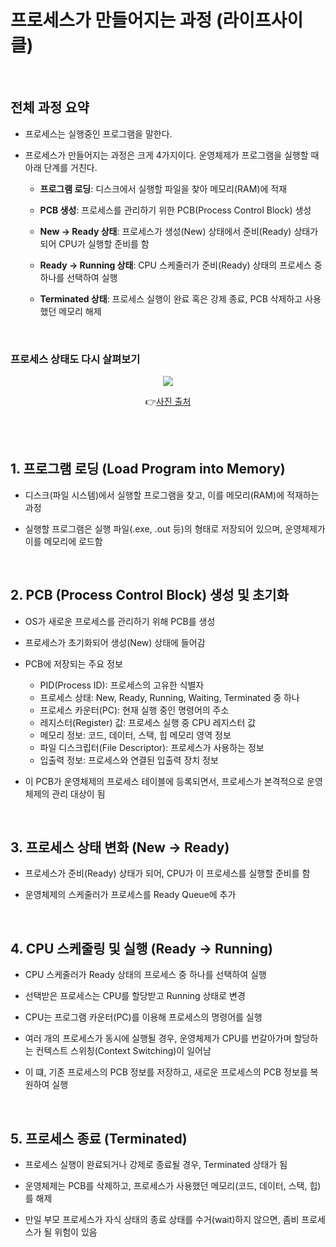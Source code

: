# 프로세스가 만들어지는 과정 (라이프사이클)

<br/>

## 전체 과정 요약

- 프로세스는 실행중인 프로그램을 말한다.

- 프로세스가 만들어지는 과정은 크게 4가지이다. 운영체제가 프로그램을 실행할 때 아래 단계를 거친다.

  - <strong>프로그램 로딩</strong>: 디스크에서 실행할 파일을 찾아 메모리(RAM)에 적재

  - <strong>PCB 생성</strong>: 프로세스를 관리하기 위한 PCB(Process Control Block) 생성
  - <strong>New → Ready 상태</strong>: 프로세스가 생성(New) 상태에서 준비(Ready) 상태가 되어 CPU가 실행할 준비를 함
  - <strong>Ready → Running 상태</strong>: CPU 스케줄러가 준비(Ready) 상태의 프로세스 중 하나를 선택하여 실행
  - <strong>Terminated 상태</strong>: 프로세스 실행이 완료 혹은 강제 종료, PCB 삭제하고 사용했던 메모리 해제

<br/>

### 프로세스 상태도 다시 살펴보기

<div align="center">

<img src="img/diagram_of_process_state.png" />

👉<a href="https://zangzangs.tistory.com/108">사진 출처</a>

</div>

<br/><br/>

## 1. 프로그램 로딩 (Load Program into Memory)

- 디스크(파일 시스템)에서 실행할 프로그램을 찾고, 이를 메모리(RAM)에 적재하는 과정

- 실행할 프로그램은 실행 파일(.exe, .out 등)의 형태로 저장되어 있으며, 운영체제가 이를 메모리에 로드함

<br/>

## 2. PCB (Process Control Block) 생성 및 초기화

- OS가 새로운 프로세스를 관리하기 위해 PCB를 생성
- 프로세스가 초기화되어 생성(New) 상태에 들어감

- PCB에 저장되는 주요 정보

  - PID(Process ID): 프로세스의 고유한 식별자
  - 프로세스 상태: New, Ready, Running, Waiting, Terminated 중 하나
  - 프로세스 카운터(PC): 현재 실행 중인 명령어의 주소
  - 레지스터(Register) 값: 프로세스 실행 중 CPU 레지스터 값
  - 메모리 정보: 코드, 데이터, 스택, 힙 메모리 영역 정보
  - 파일 디스크립터(File Descriptor): 프로세스가 사용하는 정보
  - 입출력 정보: 프로세스와 연결된 입출력 장치 정보

- 이 PCB가 운영체제의 프로세스 테이블에 등록되면서, 프로세스가 본격적으로 운영체제의 관리 대상이 됨

<br/>

## 3. 프로세스 상태 변화 (New → Ready)

- 프로세스가 준비(Ready) 상태가 되어, CPU가 이 프로세스를 실행할 준비를 함

- 운영체제의 스케줄러가 프로세스를 Ready Queue에 추가

<br/>

## 4. CPU 스케줄링 및 실행 (Ready → Running)

- CPU 스케줄러가 Ready 상태의 프로세스 중 하나를 선택하여 실행
- 선택받은 프로세스는 CPU를 할당받고 Running 상태로 변경
- CPU는 프로그램 카운터(PC)를 이용해 프로세스의 명령어를 실행

- 여러 개의 프로세스가 동시에 실행될 경우, 운영체제가 CPU를 번갈아가며 할당하는 컨텍스트 스위칭(Context Switching)이 일어남
- 이 떄, 기존 프로세스의 PCB 정보를 저장하고, 새로운 프로세스의 PCB 정보를 복원하여 실행

<br/>

## 5. 프로세스 종료 (Terminated)

- 프로세스 실행이 완료되거나 강제로 종료될 경우, Terminated 상태가 됨

- 운영체제는 PCB를 삭제하고, 프로세스가 사용했던 메모리(코드, 데이터, 스택, 힙)를 해제
- 만일 부모 프로세스가 자식 상태의 종료 상태를 수거(wait)하지 않으면, 좀비 프로세스가 될 위험이 있음

<br/><br/>
